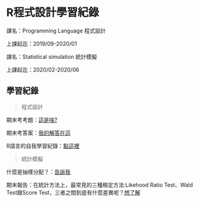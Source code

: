# R程式設計學習紀錄

課名：Programming Language 程式設計

上課起迄：2019/09-2020/01

課名：Statistical simulation 統計模擬

上課起迄：2020/02-2020/06


## 學習紀錄

> 程式設計

期末考考題：[這是啥?](https://kevinhuang102888.github.io/R_class_2019/FinalExam.pdf)

期末考答案：[我的解答在這](https://kevinhuang102888.github.io/R_class_2019/final_exam.html)

R語言的自我學習紀錄：[點這裡](https://kevinhuang102888.github.io/R_class_2019/R_review.html)

> 統計模擬

什麼是抽樣分配？：[告訴我](https://htmlpreview.github.io/?https://github.com/kevinhuang102888/R_class_2019/blob/master/R_with_statistic.html)

期末報告：在統計方法上，最常見的三種檢定方法:Likehood Ratio Test、Wald Test跟Score Test，三者之間到底有什麼差異呢？[想了解](https://htmlpreview.github.io/?https://github.com/kevinhuang102888/R_class_2019/blob/master/stat_simu/stat_simu_final.html)